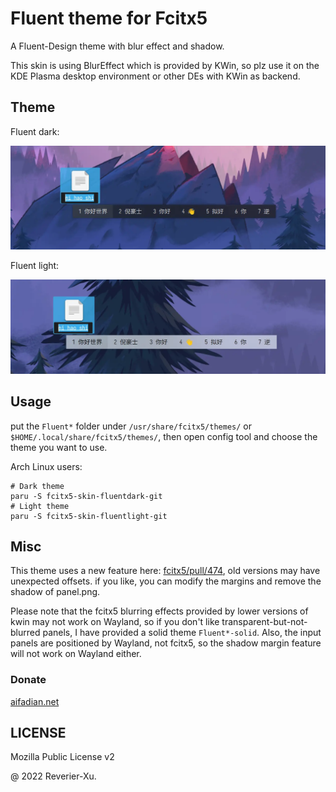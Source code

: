 # Fluent theme for Fcitx5

A Fluent-Design theme with blur effect and shadow.

This skin is using BlurEffect which is provided by KWin, so plz use it on the KDE Plasma desktop environment or other DEs with KWin as backend.

## Theme

Fluent dark:

![](imgs/sample-dark.webp)

Fluent light:

![](imgs/sample-light.webp)

## Usage

put the `Fluent*` folder under `/usr/share/fcitx5/themes/` or `$HOME/.local/share/fcitx5/themes/`, then open config tool and choose the theme you want to use.

Arch Linux users:

```shell
# Dark theme
paru -S fcitx5-skin-fluentdark-git
# Light theme
paru -S fcitx5-skin-fluentlight-git
```

## Misc

This theme uses a new feature here: [fcitx5/pull/474](https://github.com/fcitx/fcitx5/pull/474), old versions may have unexpected offsets. if you like, you can modify the margins and remove the shadow of panel.png.

Please note that the fcitx5 blurring effects provided by lower versions of kwin may not work on Wayland, so if you don't like transparent-but-not-blurred panels, I have provided a solid theme `Fluent*-solid`. Also, the input panels are positioned by Wayland, not fcitx5, so the shadow margin feature will not work on Wayland either.

### Donate

[aifadian.net](https://afdian.net/a/reverier)

## LICENSE

Mozilla Public License v2

@ 2022 Reverier-Xu.
